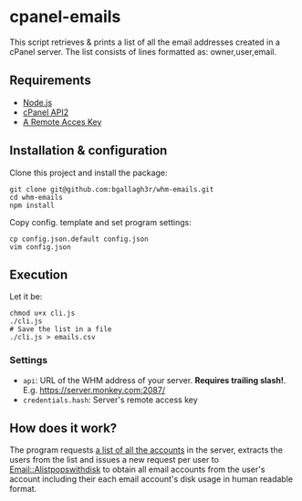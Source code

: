 # cpanel-emails

This script retrieves & prints a list of all the email addresses created in a cPanel server. The list consists of lines formatted as: owner,user,email.

## Requirements

* [Node.js](http://nodejs.org/)
* [cPanel API2](http://docs.cpanel.net/twiki/bin/view/SoftwareDevelopmentKit/ApiIntroduction#API2)
* [A Remote Acces Key](http://docs.cpanel.net/twiki/bin/view/AllDocumentation/WHMDocs/RemoteAccess)

## Installation & configuration

Clone this project and install the package:

```
git clone git@github.com:bgallagh3r/whm-emails.git
cd whm-emails
npm install
```
Copy config. template and set program settings:
```
cp config.json.default config.json
vim config.json
```


## Execution

Let it be:

```
chmod u+x cli.js
./cli.js
# Save the list in a file
./cli.js > emails.csv
```

### Settings

* `api`: URL of the WHM address of your server. **Requires trailing slash!**. E.g. https://server.monkey.com:2087/
* `credentials.hash`: Server's remote access key

## How does it work?

The program requests [a list of all the accounts](https://documentation.cpanel.net/display/SDK/WHM+API+1+Functions+-+listaccts) in the server, extracts the users from the list and issues a new request per user to [Email::Alistpopswithdisk](https://documentation.cpanel.net/display/DD/cPanel+API+2+Functions+-+Email%3A%3Alistpopswithdisk) to obtain all email accounts from the user's account including their each email account's disk usage in human readable format.

